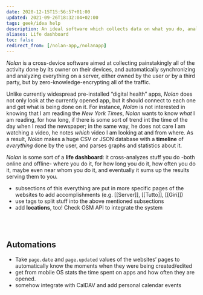 ```yaml
---
date: 2020-12-15T15:56:57+01:00
updated: 2021-09-26T18:32:04+02:00
tags: geek/idea help
description: An ideal software which collects data on what you do, analyzing and showing you a summary of time you spend
aliases: Life dashboard
toc: false
redirect_from: [/nolan-app,/nolanapp]
---
```

*Nolan* is a cross-device software aimed at collecting painstakingly all of the activity done by its owner on their devices, and automatically synchronizing and analyzing everything on a server, either owned by the user or by a third party, but by zero-knowledge-encrypting all of the traffic.

Unlike currently widespread pre-installed “digital health” apps, *Nolan* does not only look at the currently opened app, but it should connect to each one and get what is being done on it. For instance, *Nolan* is not interested in knowing that I am reading the *New York Times*, *Nolan* wants to know *what* I am reading, for how long, if there is some sort of trend int the time of the day when I read the newspaper; in the same way, he does not care I am watching a video, he notes *which* video I am looking at and from where.
As a result, *Nolan* makes a huge CSV or JSON database with a **timeline** of *everything* done by the user, and parses graphs and statistics about it.

*Nolan* is some sort of a **life dashboard**: it cross-analyzes stuff you do -both online and offline- where you do it, for how long you do it, how often you do it, maybe even near whom you do it, and eventually it sums up the results serving them to you.

- subsections of this everything are put in more specific pages of the websites to add accomplishments (e.g. [[Server]], [[Tutto]], [[Giri]])
- use tags to split stuff into the above mentioned subsections
- add **locations**, too! Check OSM API to integrate the system

<br>
<br>

## Automations

- Take `page.date` and `page.updated` values of the websites’ pages to automatically know the moments when they were being created/edited
- get from mobile OS stats the time spent on apps and how often they are opened.
- somehow integrate with CalDAV and add personal calendar events
